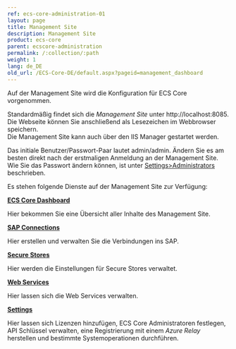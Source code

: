 ```yaml
---
ref: ecs-core-administration-01
layout: page
title: Management Site
description: Management Site
product: ecs-core
parent: ecscore-administration
permalink: /:collection/:path
weight: 1
lang: de_DE
old_url: /ECS-Core-DE/default.aspx?pageid=management_dashboard
---
```


Auf der Management Site wird die Konfiguration für ECS Core vorgenommen. 

Standardmäßig findet sich die *Management Site* unter http://localhost:8085. <br>
Die Webseite können Sie anschließend als Lesezeichen im Webbrowser speichern.<br>
Die Management Site kann auch über den IIS Manager gestartet werden. 

Das initiale Benutzer/Passwort-Paar lautet admin/admin. Ändern Sie es am besten direkt nach der erstmaligen Anmeldung an der Management Site. Wie Sie das Passwort ändern können, ist unter [Settings>Administrators](.\settings\administrators) beschrieben. 

Es stehen folgende Dienste auf der Management Site zur Verfügung:

**[ECS Core Dashboard](./ecscore-dashboard)**

Hier bekommen Sie eine Übersicht aller Inhalte des Management Site. 

**[SAP Connections](./sapconnections)**

Hier erstellen und verwalten Sie die Verbindungen ins SAP.

**[Secure Stores](./ecscore-secure-store)**

Hier werden die Einstellungen für Secure Stores verwaltet.

**[Web Services](./webservices)**

Hier lassen sich die Web Services verwalten.

**[Settings](./settings)**

Hier lassen sich Lizenzen hinzufügen, ECS Core Administratoren festlegen, API Schlüssel verwalten, eine Registrierung mit einem *Azure Relay* herstellen und bestimmte Systemoperationen durchführen.

